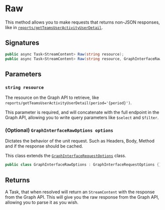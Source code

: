 # Raw

This method allows you to make requests that returns non-JSON responses, like in [`reports/getTeamsUserActivityUserDetail`](https://learn.microsoft.com/en-us/graph/api/reportroot-getteamsuseractivityuserdetail).

## Signatures

```csharp
public async Task<StreamContent> Raw(string resource);
public async Task<StreamContent> Raw(string resource, GraphInterfaceRawOptions options);
```

## Parameters

### `string resource`

The resource on the Graph API to retrieve, like `reports/getTeamsUserActivityUserDetail(period='{period}')`.

This parameter is required, and will concatenate with the full endpoint in the Graph API, allowing you to write query parameters like `$select` and `$filter`.

### (Optional) `GraphInterfaceRawOptions options`

Dictates the behavior of the unit request. Such as Headers, Body, Method and if the response should be cached.

This class extends the [`GraphInterfaceRequestOptions`](RequestOptions.md) class.

```csharp
public class GraphInterfaceRawOptions : GraphInterfaceRequestOptions {}
```

## Returns

A Task, that when resolved will return an `StreamContent` with the response from the Graph API. This will give you the raw response from the Graph API, allowing you to parse it as you wish.